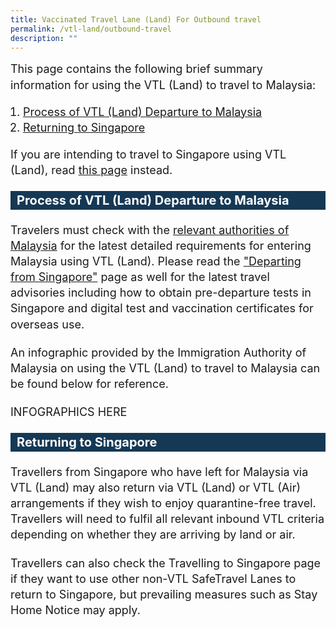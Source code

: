 ```yaml
---
title: Vaccinated Travel Lane (Land) For Outbound travel
permalink: /vtl-land/outbound-travel
description: ""
---
```



<p style="font-size:18px; margin-top:0px; margin-bottom:0px; line-height:1.4;">This page contains the following brief summary information for using the VTL (Land) to travel to Malaysia:</p>
<ol style="font-size:18px; padding-left:20px;">
	<li style="font-size:18px; line-height:1.4;"><a href="#process">Process of VTL (Land) Departure to Malaysia</a></li>
	<li style="font-size:18px; line-height:1.4;"><a href="#returning">Returning to Singapore</a></li>
	</ol>

<p style="font-size:18px; margin-top:0px; margin-bottom:0px; line-height:1.4;">If you are intending to travel to Singapore using VTL (Land), read <a href="/vtl-land/overview" target="_blank">this page</a> instead.
	
	
<div id="process" style="background-color:#153855; color: #FFFFFF; font-size: 20px; line-height:1.5; margin: 20px 0px 20px 0px;"><b style="padding-left:10px;">Process of VTL (Land) Departure to Malaysia</b></div>

<p style="font-size:18px; margin-top:20px; margin-bottom:0px; line-height:1.4;">Travelers must check with the <a href="http://www.myvtl.gov.my/" target="_blank">relevant authorities of Malaysia</a> for the latest detailed requirements for entering Malaysia using VTL (Land). Please read the <a href="/departing/overview" target="_blank">"Departing from Singapore"</a> page as well for the latest travel advisories including how to obtain pre-departure tests in Singapore and digital test and vaccination certificates for overseas use.</p>

<p style="font-size:18px; margin-top:20px; margin-bottom:0px; line-height:1.4;">An infographic provided by the Immigration Authority of Malaysia on using the VTL (Land) to travel to Malaysia can be found below for reference.</p>

<p style="font-size:18px; margin-top:20px; margin-bottom:0px; line-height:1.4;">INFOGRAPHICS HERE</p>

<div style="background-color:#153855; color: #FFFFFF; font-size: 20px; line-height:1.5; margin: 20px 0px 20px 0px;"><b style="padding-left:10px;">Returning to Singapore</b></div>

<p style="font-size:18px; margin-top:20px; margin-bottom:0px; line-height:1.4;">Travellers from Singapore who have left for Malaysia via VTL (Land) may also return via VTL (Land) or VTL (Air) arrangements if they wish to enjoy quarantine-free travel. Travellers will need to fulfil all relevant inbound VTL criteria depending on whether they are arriving by land or air.</p>
<p style="font-size:18px; margin-top:20px; margin-bottom:0px; line-height:1.4;">Travellers can also check the Travelling to Singapore page if they want to use other non-VTL SafeTravel Lanes to return to Singapore, but prevailing measures such as Stay Home Notice may apply.</p>
